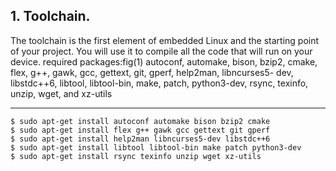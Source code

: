 ## 1. Toolchain.
The toolchain is the first element of embedded Linux and the starting point of your project.
You will use it to compile all the code that will run on your device. 
required packages:fig(1)
autoconf, automake, bison, bzip2, cmake,
flex, g++, gawk, gcc, gettext, git, gperf, help2man, libncurses5-
dev, libstdc++6, libtool, libtool-bin, make, patch, python3-dev,
rsync, texinfo, unzip, wget, and xz-utils

-----

```shell
$ sudo apt-get install autoconf automake bison bzip2 cmake 
$ sudo apt-get install flex g++ gawk gcc gettext git gperf 
$ sudo apt-get install help2man libncurses5-dev libstdc++6 
$ sudo apt-get install libtool libtool-bin make patch python3-dev 
$ sudo apt-get install rsync texinfo unzip wget xz-utils


